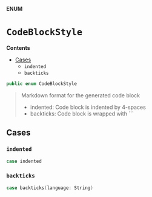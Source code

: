 **ENUM**

# `CodeBlockStyle`

**Contents**

- [Cases](#cases)
  - `indented`
  - `backticks`

```swift
public enum CodeBlockStyle
```

> Markdown format for the generated code block
>
> - indented: Code block is indented by 4-spaces
> - backticks: Code block is wrapped with ```

## Cases
### `indented`

```swift
case indented
```

### `backticks`

```swift
case backticks(language: String)
```
